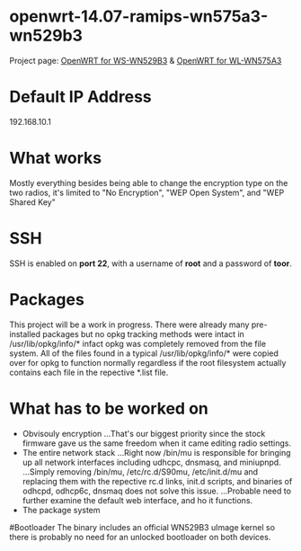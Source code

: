 # openwrt-14.07-ramips-wn575a3-wn529b3
Project page: [OpenWRT for WS-WN529B3](http://osmar.gonzal.us/openwrt-ws-wn529b3/) & [OpenWRT for WL-WN575A3](http://osmar.gonzal.us/openwrt-for-wl-wn575a3/)
# Default IP Address
192.168.10.1
# What works
Mostly everything besides being able to change the encryption type on the two radios, it's limited to "No Encryption", "WEP Open System", and "WEP Shared Key"
# SSH
SSH is enabled on **port 22**, with a username of **root** and a password of **toor**. 
# Packages
This project will be a work in progress. There were already many pre-installed packages but no opkg tracking methods were intact in /usr/lib/opkg/info/* 
infact opkg was completely removed from the file system. All of the files found in a typical /usr/lib/opkg/info/* were copied over for opkg to function
normally regardless if the root filesystem actually contains each file in the repective *.list file.
# What has to be worked on
+ Obvisouly encryption
...That's our biggest priority since the stock firmware gave us the same freedom when it came editing radio settings.
+ The entire network stack
...Right now /bin/mu is responsible for bringing up all network interfaces including udhcpc, dnsmasq, and miniupnpd. 
...Simply removing /bin/mu, /etc/rc.d/S90mu, /etc/init.d/mu and replacing them with the repective rc.d links, init.d scripts, and binaries of odhcpd, odhcp6c, dnsmaq does not solve this issue.
...Probable need to further examine the default web interface, and ho it functions. 
+ The package system

#Bootloader
The binary includes an official WN529B3 uImage kernel so there is probably no need for an unlocked bootloader on both devices.
